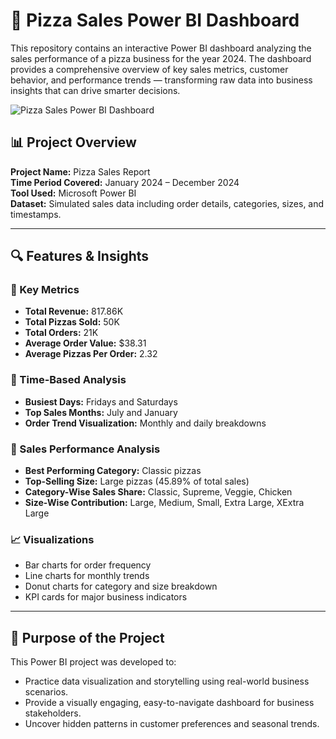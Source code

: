 # 🍕 Pizza Sales Power BI Dashboard

This repository contains an interactive Power BI dashboard analyzing the sales performance of a pizza business for the year 2024. The dashboard provides a comprehensive overview of key sales metrics, customer behavior, and performance trends — transforming raw data into business insights that can drive smarter decisions.

![Pizza Sales Power BI Dashboard](./Dashboard%20Screenshot.png)

## 📊 Project Overview

**Project Name:** Pizza Sales Report  
**Time Period Covered:** January 2024 – December 2024  
**Tool Used:** Microsoft Power BI  
**Dataset:** Simulated sales data including order details, categories, sizes, and timestamps.

---

## 🔍 Features & Insights

### 🧾 Key Metrics
- **Total Revenue:** 817.86K  
- **Total Pizzas Sold:** 50K  
- **Total Orders:** 21K  
- **Average Order Value:** $38.31  
- **Average Pizzas Per Order:** 2.32  

### 📅 Time-Based Analysis
- **Busiest Days:** Fridays and Saturdays  
- **Top Sales Months:** July and January  
- **Order Trend Visualization:** Monthly and daily breakdowns  

### 🍕 Sales Performance Analysis
- **Best Performing Category:** Classic pizzas  
- **Top-Selling Size:** Large pizzas (45.89% of total sales)  
- **Category-Wise Sales Share:** Classic, Supreme, Veggie, Chicken  
- **Size-Wise Contribution:** Large, Medium, Small, Extra Large, XExtra Large  

### 📈 Visualizations
- Bar charts for order frequency  
- Line charts for monthly trends  
- Donut charts for category and size breakdown  
- KPI cards for major business indicators  

---

## 🚀 Purpose of the Project

This Power BI project was developed to:
- Practice data visualization and storytelling using real-world business scenarios.
- Provide a visually engaging, easy-to-navigate dashboard for business stakeholders.
- Uncover hidden patterns in customer preferences and seasonal trends.


